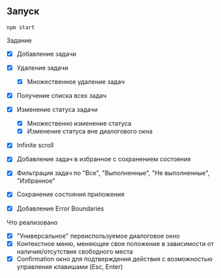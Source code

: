 ## Запуск
`npm start`

Задание
- [x] Добавление задачи
- [x] Удаление задачи
  - [x] Множественное удаление задач
- [x] Получение списка всех задач
- [x] Изменение статуса задачи
  - [x] Множественно изменение статуса
  - [x] Изменение статуса вне диалогового окна
- [x] Infinite scroll
- [x] Добавление задач в избранное с сохранением состояния
- [x] Фильтрация задач по "Все", "Выполненные", "Не выполненные", "Избранное"

- [x] Сохранение состояния приложения
- [x] Добавление Error Boundaries


Что реализовано
- [x] "Универсальное" переиспользуемое диалоговое окно 
- [x] Контекстное меню, меняющее свое положение в зависимости от наличия/отсутствия свободного места
- [x] Confirmation окно для подтверждения действия с возможностью управления клавишами (Esc, Enter)
